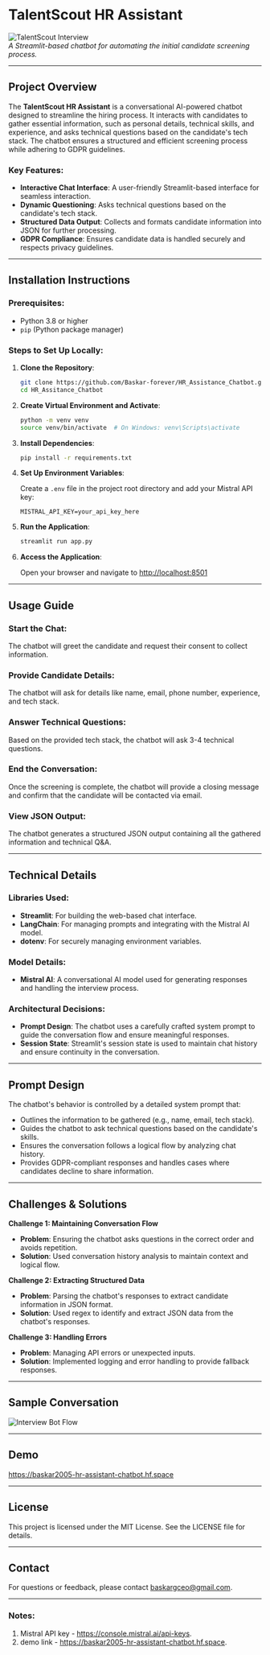 
# TalentScout HR Assistant

![TalentScout Interview ](https://miro.medium.com/v2/resize:fit:650/1*1sIfrB5FpxSuh9q8gs87SQ.jpeg)  
*A Streamlit-based chatbot for automating the initial candidate screening process.*

---

## Project Overview

The **TalentScout HR Assistant** is a conversational AI-powered chatbot designed to streamline the hiring process. It interacts with candidates to gather essential information, such as personal details, technical skills, and experience, and asks technical questions based on the candidate's tech stack. The chatbot ensures a structured and efficient screening process while adhering to GDPR guidelines.

### Key Features:
- **Interactive Chat Interface**: A user-friendly Streamlit-based interface for seamless interaction.
- **Dynamic Questioning**: Asks technical questions based on the candidate's tech stack.
- **Structured Data Output**: Collects and formats candidate information into JSON for further processing.
- **GDPR Compliance**: Ensures candidate data is handled securely and respects privacy guidelines.

---

## Installation Instructions

### Prerequisites:
- Python 3.8 or higher
- `pip` (Python package manager)

### Steps to Set Up Locally:
1. **Clone the Repository**:
   ```bash
   git clone https://github.com/Baskar-forever/HR_Assistance_Chatbot.git
   cd HR_Assitance_Chatbot
   ```

2. **Create Virtual Environment and Activate**:
   ```bash
   python -m venv venv
   source venv/bin/activate  # On Windows: venv\Scripts\activate
   ```

3. **Install Dependencies**:
   ```bash
   pip install -r requirements.txt
   ```

4. **Set Up Environment Variables**:

   Create a `.env` file in the project root directory and add your Mistral API key:
   ```env
   MISTRAL_API_KEY=your_api_key_here
   ```

5. **Run the Application**:
   ```bash
   streamlit run app.py
   ```

6. **Access the Application**:

   Open your browser and navigate to [http://localhost:8501](http://localhost:8501)

---

## Usage Guide

### Start the Chat:
The chatbot will greet the candidate and request their consent to collect information.

### Provide Candidate Details:
The chatbot will ask for details like name, email, phone number, experience, and tech stack.

### Answer Technical Questions:
Based on the provided tech stack, the chatbot will ask 3-4 technical questions.

### End the Conversation:
Once the screening is complete, the chatbot will provide a closing message and confirm that the candidate will be contacted via email.

### View JSON Output:
The chatbot generates a structured JSON output containing all the gathered information and technical Q&A.

---

## Technical Details

### Libraries Used:
- **Streamlit**: For building the web-based chat interface.
- **LangChain**: For managing prompts and integrating with the Mistral AI model.
- **dotenv**: For securely managing environment variables.

### Model Details:
- **Mistral AI**: A conversational AI model used for generating responses and handling the interview process.

### Architectural Decisions:
- **Prompt Design**: The chatbot uses a carefully crafted system prompt to guide the conversation flow and ensure meaningful responses.
- **Session State**: Streamlit's session state is used to maintain chat history and ensure continuity in the conversation.

---

## Prompt Design

The chatbot's behavior is controlled by a detailed system prompt that:
- Outlines the information to be gathered (e.g., name, email, tech stack).
- Guides the chatbot to ask technical questions based on the candidate's skills.
- Ensures the conversation follows a logical flow by analyzing chat history.
- Provides GDPR-compliant responses and handles cases where candidates decline to share information.

---

## Challenges & Solutions

**Challenge 1: Maintaining Conversation Flow**  
- **Problem**: Ensuring the chatbot asks questions in the correct order and avoids repetition.  
- **Solution**: Used conversation history analysis to maintain context and logical flow.

**Challenge 2: Extracting Structured Data**  
- **Problem**: Parsing the chatbot's responses to extract candidate information in JSON format.  
- **Solution**: Used regex to identify and extract JSON data from the chatbot's responses.

**Challenge 3: Handling Errors**  
- **Problem**: Managing API errors or unexpected inputs.  
- **Solution**: Implemented logging and error handling to provide fallback responses.

---

## Sample Conversation

![Interview Bot Flow](Interviewbot_poc_image.png)

---

## Demo

https://baskar2005-hr-assistant-chatbot.hf.space

---

## License

This project is licensed under the MIT License. See the LICENSE file for details.

---

## Contact

For questions or feedback, please contact baskargceo@gmail.com.

---

### Notes:
1. Mistral API key - https://console.mistral.ai/api-keys.
2. demo link - https://baskar2005-hr-assistant-chatbot.hf.space.

